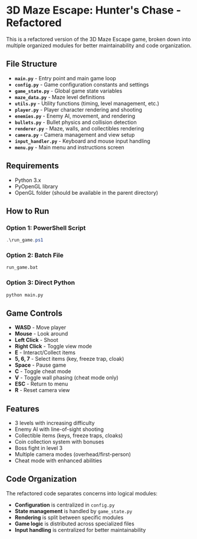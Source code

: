 # 3D Maze Escape: Hunter's Chase - Refactored

This is a refactored version of the 3D Maze Escape game, broken down into multiple organized modules for better maintainability and code organization.

## File Structure

- **`main.py`** - Entry point and main game loop
- **`config.py`** - Game configuration constants and settings
- **`game_state.py`** - Global game state variables
- **`maze_data.py`** - Maze level definitions
- **`utils.py`** - Utility functions (timing, level management, etc.)
- **`player.py`** - Player character rendering and shooting
- **`enemies.py`** - Enemy AI, movement, and rendering
- **`bullets.py`** - Bullet physics and collision detection
- **`renderer.py`** - Maze, walls, and collectibles rendering
- **`camera.py`** - Camera management and view setup
- **`input_handler.py`** - Keyboard and mouse input handling
- **`menu.py`** - Main menu and instructions screen

## Requirements

- Python 3.x
- PyOpenGL library
- OpenGL folder (should be available in the parent directory)

## How to Run

### Option 1: PowerShell Script
```powershell
.\run_game.ps1
```

### Option 2: Batch File
```cmd
run_game.bat
```

### Option 3: Direct Python
```cmd
python main.py
```

## Game Controls

- **WASD** - Move player
- **Mouse** - Look around
- **Left Click** - Shoot
- **Right Click** - Toggle view mode
- **E** - Interact/Collect items
- **5, 6, 7** - Select items (key, freeze trap, cloak)
- **Space** - Pause game
- **C** - Toggle cheat mode
- **V** - Toggle wall phasing (cheat mode only)
- **ESC** - Return to menu
- **R** - Reset camera view

## Features

- 3 levels with increasing difficulty
- Enemy AI with line-of-sight shooting
- Collectible items (keys, freeze traps, cloaks)
- Coin collection system with bonuses
- Boss fight in level 3
- Multiple camera modes (overhead/first-person)
- Cheat mode with enhanced abilities

## Code Organization

The refactored code separates concerns into logical modules:
- **Configuration** is centralized in `config.py`
- **State management** is handled by `game_state.py`
- **Rendering** is split between specific modules
- **Game logic** is distributed across specialized files
- **Input handling** is centralized for better maintainability


